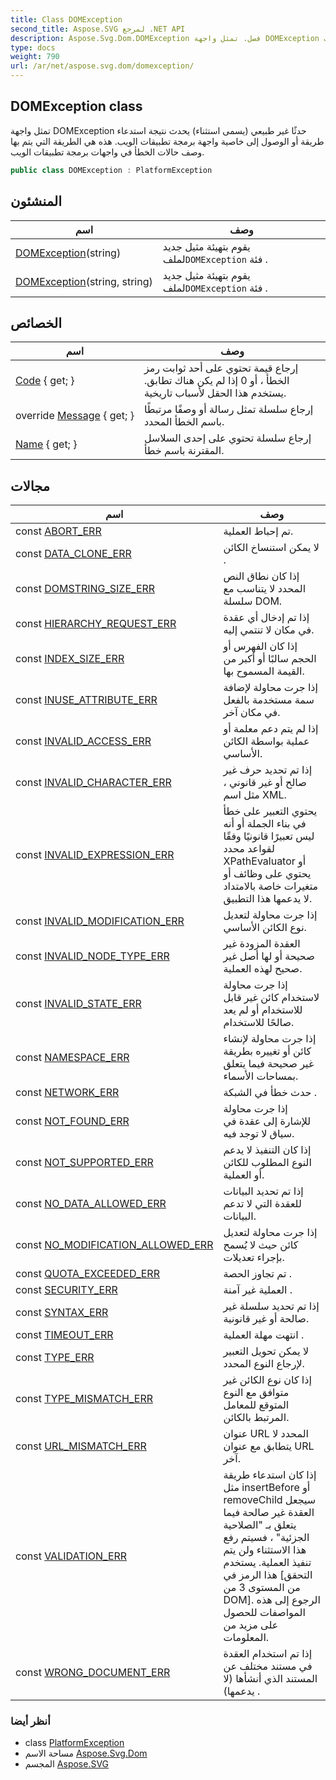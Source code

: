 ```yaml
---
title: Class DOMException
second_title: Aspose.SVG لمرجع .NET API
description: Aspose.Svg.Dom.DOMException فصل. تمثل واجهة DOMException حدثًا غير طبيعي يسمى استثناء يحدث نتيجة استدعاء طريقة أو الوصول إلى خاصية واجهة برمجة تطبيقات الويب. هذه هي الطريقة التي يتم بها وصف حالات الخطأ في واجهات برمجة تطبيقات الويب.
type: docs
weight: 790
url: /ar/net/aspose.svg.dom/domexception/
---
```

## DOMException class

تمثل واجهة DOMException حدثًا غير طبيعي (يسمى استثناء) يحدث نتيجة استدعاء طريقة أو الوصول إلى خاصية واجهة برمجة تطبيقات الويب. هذه هي الطريقة التي يتم بها وصف حالات الخطأ في واجهات برمجة تطبيقات الويب.

```csharp
public class DOMException : PlatformException
```

## المنشئون

| اسم | وصف |
| --- | --- |
| [DOMException](domexception/#constructor)(string) | يقوم بتهيئة مثيل جديد لملف`DOMException` فئة . |
| [DOMException](domexception/#constructor_1)(string, string) | يقوم بتهيئة مثيل جديد لملف`DOMException` فئة . |

## الخصائص

| اسم | وصف |
| --- | --- |
| [Code](../../aspose.svg.dom/domexception/code/) { get; } | إرجاع قيمة تحتوي على أحد ثوابت رمز الخطأ ، أو 0 إذا لم يكن هناك تطابق. يستخدم هذا الحقل لأسباب تاريخية. |
| override [Message](../../aspose.svg.dom/domexception/message/) { get; } | إرجاع سلسلة تمثل رسالة أو وصفًا مرتبطًا باسم الخطأ المحدد. |
| [Name](../../aspose.svg.dom/domexception/name/) { get; } | إرجاع سلسلة تحتوي على إحدى السلاسل المقترنة باسم خطأ. |

## مجالات

| اسم | وصف |
| --- | --- |
| const [ABORT_ERR](../../aspose.svg.dom/domexception/abort_err/) | تم إحباط العملية. |
| const [DATA_CLONE_ERR](../../aspose.svg.dom/domexception/data_clone_err/) | لا يمكن استنساخ الكائن . |
| const [DOMSTRING_SIZE_ERR](../../aspose.svg.dom/domexception/domstring_size_err/) | إذا كان نطاق النص المحدد لا يتناسب مع سلسلة DOM. |
| const [HIERARCHY_REQUEST_ERR](../../aspose.svg.dom/domexception/hierarchy_request_err/) | إذا تم إدخال أي عقدة في مكان لا تنتمي إليه. |
| const [INDEX_SIZE_ERR](../../aspose.svg.dom/domexception/index_size_err/) | إذا كان الفهرس أو الحجم سالبًا أو أكبر من القيمة المسموح بها. |
| const [INUSE_ATTRIBUTE_ERR](../../aspose.svg.dom/domexception/inuse_attribute_err/) | إذا جرت محاولة لإضافة سمة مستخدمة بالفعل في مكان آخر. |
| const [INVALID_ACCESS_ERR](../../aspose.svg.dom/domexception/invalid_access_err/) | إذا لم يتم دعم معلمة أو عملية بواسطة الكائن الأساسي. |
| const [INVALID_CHARACTER_ERR](../../aspose.svg.dom/domexception/invalid_character_err/) | إذا تم تحديد حرف غير صالح أو غير قانوني ، مثل اسم XML. |
| const [INVALID_EXPRESSION_ERR](../../aspose.svg.dom/domexception/invalid_expression_err/) | يحتوي التعبير على خطأ في بناء الجملة أو أنه ليس تعبيرًا قانونيًا وفقًا لقواعد محدد XPathEvaluator أو يحتوي على وظائف أو متغيرات خاصة بالامتداد لا يدعمها هذا التطبيق. |
| const [INVALID_MODIFICATION_ERR](../../aspose.svg.dom/domexception/invalid_modification_err/) | إذا جرت محاولة لتعديل نوع الكائن الأساسي. |
| const [INVALID_NODE_TYPE_ERR](../../aspose.svg.dom/domexception/invalid_node_type_err/) | العقدة المزودة غير صحيحة أو لها أصل غير صحيح لهذه العملية. |
| const [INVALID_STATE_ERR](../../aspose.svg.dom/domexception/invalid_state_err/) | إذا جرت محاولة لاستخدام كائن غير قابل للاستخدام أو لم يعد صالحًا للاستخدام. |
| const [NAMESPACE_ERR](../../aspose.svg.dom/domexception/namespace_err/) | إذا جرت محاولة لإنشاء كائن أو تغييره بطريقة غير صحيحة فيما يتعلق بمساحات الأسماء. |
| const [NETWORK_ERR](../../aspose.svg.dom/domexception/network_err/) | حدث خطأ في الشبكة . |
| const [NOT_FOUND_ERR](../../aspose.svg.dom/domexception/not_found_err/) | إذا جرت محاولة للإشارة إلى عقدة في سياق لا توجد فيه. |
| const [NOT_SUPPORTED_ERR](../../aspose.svg.dom/domexception/not_supported_err/) | إذا كان التنفيذ لا يدعم النوع المطلوب للكائن أو العملية. |
| const [NO_DATA_ALLOWED_ERR](../../aspose.svg.dom/domexception/no_data_allowed_err/) | إذا تم تحديد البيانات للعقدة التي لا تدعم البيانات. |
| const [NO_MODIFICATION_ALLOWED_ERR](../../aspose.svg.dom/domexception/no_modification_allowed_err/) | إذا جرت محاولة لتعديل كائن حيث لا يُسمح بإجراء تعديلات. |
| const [QUOTA_EXCEEDED_ERR](../../aspose.svg.dom/domexception/quota_exceeded_err/) | تم تجاوز الحصة . |
| const [SECURITY_ERR](../../aspose.svg.dom/domexception/security_err/) | العملية غير آمنة . |
| const [SYNTAX_ERR](../../aspose.svg.dom/domexception/syntax_err/) | إذا تم تحديد سلسلة غير صالحة أو غير قانونية. |
| const [TIMEOUT_ERR](../../aspose.svg.dom/domexception/timeout_err/) | انتهت مهلة العملية . |
| const [TYPE_ERR](../../aspose.svg.dom/domexception/type_err/) | لا يمكن تحويل التعبير لإرجاع النوع المحدد. |
| const [TYPE_MISMATCH_ERR](../../aspose.svg.dom/domexception/type_mismatch_err/) | إذا كان نوع الكائن غير متوافق مع النوع المتوقع للمعامل المرتبط بالكائن. |
| const [URL_MISMATCH_ERR](../../aspose.svg.dom/domexception/url_mismatch_err/) | عنوان URL المحدد لا يتطابق مع عنوان URL آخر. |
| const [VALIDATION_ERR](../../aspose.svg.dom/domexception/validation_err/) | إذا كان استدعاء طريقة مثل insertBefore أو removeChild سيجعل العقدة غير صالحة فيما يتعلق بـ "الصلاحية الجزئية" ، فسيتم رفع هذا الاستثناء ولن يتم تنفيذ العملية. يستخدم هذا الرمز في [التحقق من المستوى 3 من DOM]. الرجوع إلى هذه المواصفات للحصول على مزيد من المعلومات. |
| const [WRONG_DOCUMENT_ERR](../../aspose.svg.dom/domexception/wrong_document_err/) | إذا تم استخدام العقدة في مستند مختلف عن المستند الذي أنشأها (لا يدعمها) . |

### أنظر أيضا

* class [PlatformException](../../aspose.svg/platformexception/)
* مساحة الاسم [Aspose.Svg.Dom](../../aspose.svg.dom/)
* المجسم [Aspose.SVG](../../)


